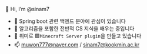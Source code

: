 👋 Hi, I’m @sinam7
- 👀 Spring boot 관련 백엔드 분야에 관심이 있습니다
- 🌱 알고리즘을 포함한 전반적 CS 지식을 배우는 중입니다
- 💞️ 취미로 🟩`Minecraft Server plugin`을 만들고 있습니다
- 📫 muwon777@naver.com / sinam7@kookmin.ac.kr

<!---
sinam7/sinam7 is a ✨ special ✨ repository because its `README.md` (this file) appears on your GitHub profile.
You can click the Preview link to take a look at your changes.
--->
